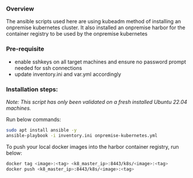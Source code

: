### Overview

The ansible scripts used here are using kubeadm method of installing an onpremise kubernetes cluster. It also installed an onpremise harbor for the container registry to be used by the onpremise kubernetes

### Pre-requisite

- enable sshkeys on all target machines and ensure no password prompt needed for ssh connections
- update inventory.ini and var.yml accordingly

### Installation steps:

_Note: This script has only been validated on a fresh installed Ubuntu 22.04 machines._

Run below commands:
```sh
sudo apt install ansible -y
ansible-playbook -i inventory.ini onpremise-kubernetes.yml
```

To push your local docker images into the harbor container registry, run below:

```sh
docker tag <image>:<tag> <k8_master_ip>:8443/k8s/<image>:<tag>
docker push <k8_master_ip>:8443/k8s/<image>:<tag>
```